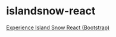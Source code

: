 # islandsnow-react
[Experience Island Snow React (Bootstrap)](http://courses.ics.hawaii.edu/ics314s25/morea/react/experience-islandsnow-react-bootstrap.html)

